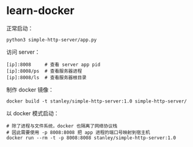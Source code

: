# learn-docker

正常启动：
```shell
python3 simple-http-server/app.py
```

访问 server：
```shell
[ip]:8008     # 查看 server app pid
[ip]:8008/ps  # 查看服务器进程
[ip]:8008/ls  # 查看服务器根目录
```

制作 docker 镜像：
```shell
docker build -t stanley/simple-http-server:1.0 simple-http-server/
```

以 docker 模式启动：
```shell
# 除了进程与文件系统，docker 也隔离了网络协议栈
# 因此需要使用 -p 8008:8008 把 app 进程的端口号映射到宿主机
docker run --rm -t -p 8008:8008 stanley/simple-http-server:1.0
```